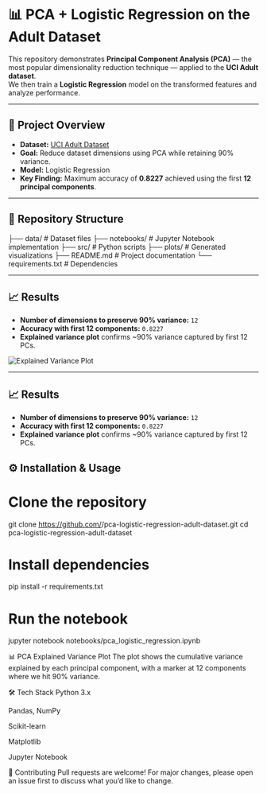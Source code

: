 # 📊 PCA + Logistic Regression on the Adult Dataset

This repository demonstrates **Principal Component Analysis (PCA)** — the most popular dimensionality reduction technique — applied to the **UCI Adult dataset**.  
We then train a **Logistic Regression** model on the transformed features and analyze performance.

---

## 🚀 Project Overview
- **Dataset:** [UCI Adult Dataset](https://archive.ics.uci.edu/ml/datasets/adult)
- **Goal:** Reduce dataset dimensions using PCA while retaining 90% variance.
- **Model:** Logistic Regression
- **Key Finding:** Maximum accuracy of **0.8227** achieved using the first **12 principal components**.

---

## 📂 Repository Structure
├── data/ # Dataset files
├── notebooks/ # Jupyter Notebook implementation
├── src/ # Python scripts
├── plots/ # Generated visualizations
├── README.md # Project documentation
└── requirements.txt # Dependencies



---

## 📈 Results
- **Number of dimensions to preserve 90% variance:** `12`
- **Accuracy with first 12 components:** `0.8227`
- **Explained variance plot** confirms ~90% variance captured by first 12 PCs.

![Explained Variance Plot](plots/explained_variance.png)

---
## 📈 Results
- **Number of dimensions to preserve 90% variance:** `12`
- **Accuracy with first 12 components:** `0.8227`
- **Explained variance plot** confirms ~90% variance captured by first 12 PCs.

## ⚙️ Installation & Usage
# Clone the repository
git clone https://github.com/<your-username>/pca-logistic-regression-adult-dataset.git
cd pca-logistic-regression-adult-dataset

# Install dependencies
pip install -r requirements.txt

# Run the notebook
jupyter notebook notebooks/pca_logistic_regression.ipynb

📊 PCA Explained Variance Plot
The plot shows the cumulative variance explained by each principal component, with a marker at 12 components where we hit 90% variance.

🛠 Tech Stack
Python 3.x

Pandas, NumPy

Scikit-learn

Matplotlib

Jupyter Notebook

🤝 Contributing
Pull requests are welcome!
For major changes, please open an issue first to discuss what you’d like to change.



